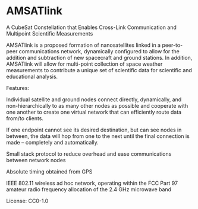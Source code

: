 # AMSATlink
A CubeSat Constellation that Enables Cross-Link Communication and Multipoint Scientific Measurements

AMSATlink is a proposed formation of nanosatellites linked in a peer-to-peer communications network, dynamically configured to allow for the addition and subtraction of new spacecraft and ground stations.  In addition, AMSATlink will allow for multi-point collection of space weather measurements to contribute a unique set of scientific data for scientific and educational analysis.

Features:

Individual satellite and ground nodes connect directly, dynamically, and non-hierarchically to as many other nodes as possible and cooperate with one another to create one virtual network that can efficiently route data from/to clients.

If one endpoint cannot see its desired destination, but can see nodes in between, the data will hop from one to the next until the final connection is made – completely and automatically.

Small stack protocol to reduce overhead and ease communications between network nodes

Absolute timing obtained from GPS

IEEE 802.11 wireless ad hoc network, operating within the FCC Part 97 amateur radio frequency allocation of the 2.4 GHz microwave band

License:  CC0-1.0
